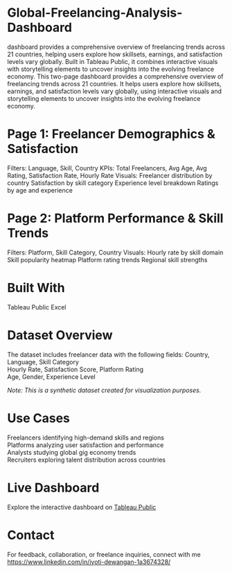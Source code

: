 # Global-Freelancing-Analysis-Dashboard
dashboard provides a comprehensive overview of freelancing trends across 21 countries, helping users explore how skillsets, earnings, and satisfaction levels vary globally. Built in Tableau Public, it combines interactive visuals with storytelling elements to uncover insights into the evolving freelance economy.
This two-page dashboard provides a comprehensive overview of freelancing trends across 21 countries. It helps users explore how skillsets, earnings, and satisfaction levels vary globally, using interactive visuals and storytelling elements to uncover insights into the evolving freelance economy.
# Page 1: Freelancer Demographics & Satisfaction
Filters: Language, Skill, Country
KPIs: Total Freelancers, Avg Age, Avg Rating, Satisfaction Rate, Hourly Rate
Visuals:
Freelancer distribution by country
Satisfaction by skill category
Experience level breakdown
Ratings by age and experience
# Page 2: Platform Performance & Skill Trends
Filters: Platform, Skill Category, Country
Visuals:
Hourly rate by skill domain
Skill popularity heatmap
Platform rating trends
Regional skill strengths
# Built With
Tableau Public
Excel

# Dataset Overview

The dataset includes freelancer data with the following fields:
Country, Language, Skill Category  
Hourly Rate, Satisfaction Score, Platform Rating  
Age, Gender, Experience Level

*Note: This is a synthetic dataset created for visualization purposes.*

# Use Cases

Freelancers identifying high-demand skills and regions  
Platforms analyzing user satisfaction and performance  
Analysts studying global gig economy trends  
Recruiters exploring talent distribution across countries

# Live Dashboard

Explore the interactive dashboard on [Tableau Public](https://public.tableau.com/app/profile/jyoti.dewangan2968/viz/GlobalFreelancerAnalysis/dummy#1)

# Contact

For feedback, collaboration, or freelance inquiries, connect with me https://www.linkedin.com/in/jyoti-dewangan-1a3674328/

